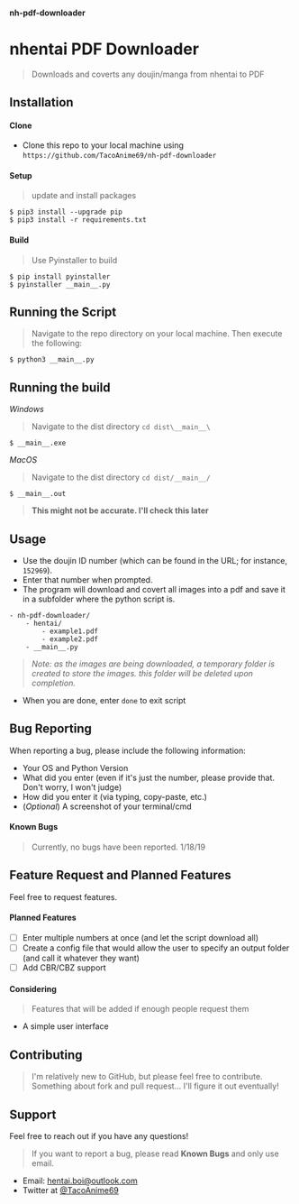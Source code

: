 #### nh-pdf-downloader
# nhentai PDF Downloader
> Downloads and coverts any doujin/manga from nhentai to PDF

## Installation
#### Clone
- Clone this repo to your local machine using ```https://github.com/TacoAnime69/nh-pdf-downloader```
#### Setup
> update and install packages
```
$ pip3 install --upgrade pip
$ pip3 install -r requirements.txt
```
#### Build
> Use Pyinstaller to build
```
$ pip install pyinstaller
$ pyinstaller __main__.py
```

## Running the Script
> Navigate to the repo directory on your local machine. Then execute the following:
```
$ python3 __main__.py
```

## Running the build
_Windows_
> Navigate to the dist directory ```cd dist\__main__\```
```
$ __main__.exe
```
_MacOS_
> Navigate to the dist directory ```cd dist/__main__/```
```
$ __main__.out
```
> __This might not be accurate. I'll check this later__

## Usage
* Use the doujin ID number (which can be found in the URL; for instance, ```152969```).
* Enter that number when prompted.
* The program will download and covert all images into a pdf and save it in a subfolder where the python script is.
```
- nh-pdf-downloader/
    - hentai/
        - example1.pdf
        - example2.pdf
    - __main__.py
```
> _Note: as the images are being downloaded, a temporary folder is created to store the images. this folder will be deleted upon completion._
* When you are done, enter ```done``` to exit script

## Bug Reporting
When reporting a bug, please include the following information:
- Your OS and Python Version
- What did you enter (even if it's just the number, please provide that. Don't worry, I won't judge)
- How did you enter it (via typing, copy-paste, etc.)
- (_Optional_) A screenshot of your terminal/cmd
#### Known Bugs
> Currently, no bugs have been reported. 1/18/19

## Feature Request and Planned Features
Feel free to request features. 
#### Planned Features
- [ ] Enter multiple numbers at once (and let the script download all)
- [ ] Create a config file that would allow the user to specify an output folder (and call it whatever they want)
- [ ] Add CBR/CBZ support
#### Considering
> Features that will be added if enough people request them
- A simple user interface

## Contributing
> I'm relatively new to GitHub, but please feel free to contribute. Something about fork and pull request... I'll figure it out eventually!

## Support
Feel free to reach out if you have any questions!
> If you want to report a bug, please read __Known Bugs__ and only use email.
- Email: hentai.boi@outlook.com
- Twitter at [@TacoAnime69](https://twitter.com/TacoAnime69)
